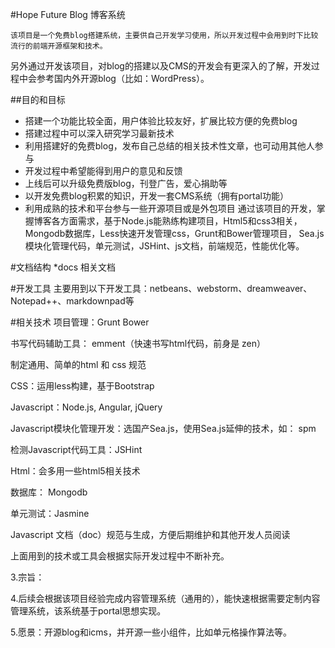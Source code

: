 #Hope Future Blog 博客系统

    该项目是一个免费blog搭建系统，主要供自己开发学习使用，所以开发过程中会用到时下比较流行的前端开源框架和技术。
另外通过开发该项目，对blog的搭建以及CMS的开发会有更深入的了解，开发过程中会参考国内外开源blog（比如：WordPress）。

##目的和目标
* 搭建一个功能比较全面，用户体验比较友好，扩展比较方便的免费blog
* 搭建过程中可以深入研究学习最新技术
* 利用搭建好的免费blog，发布自己总结的相关技术性文章，也可动用其他人参与
* 开发过程中希望能得到用户的意见和反馈
* 上线后可以升级免费版blog，刊登广告，爱心捐助等
* 以开发免费blog积累的知识，开发一套CMS系统（拥有portal功能）
* 利用成熟的技术和平台参与一些开源项目或是外包项目
通过该项目的开发，掌握博客各方面需求，基于Node.js能熟练构建项目，Html5和css3相关，Mongodb数据库，Less快速开发管理css，Grunt和Bower管理项目，
Sea.js模块化管理代码，单元测试，JSHint、js文档，前端规范，性能优化等。

#文档结构
*docs 相关文档

#开发工具
主要用到以下开发工具：netbeans、webstorm、dreamweaver、Notepad++、markdownpad等

#相关技术
项目管理：Grunt  Bower

书写代码辅助工具： emment（快速书写html代码，前身是 zen）

制定通用、简单的html 和 css 规范

CSS：运用less构建，基于Bootstrap

Javascript：Node.js,  Angular, jQuery

Javascript模块化管理开发：选国产Sea.js，使用Sea.js延伸的技术，如： spm

检测Javascript代码工具：JSHint

Html：会多用一些html5相关技术

数据库： Mongodb

单元测试：Jasmine

Javascript 文档（doc）规范与生成，方便后期维护和其他开发人员阅读

上面用到的技术或工具会根据实际开发过程中不断补充。

3.宗旨：

4.后续会根据该项目经验完成内容管理系统（通用的），能快速根据需要定制内容管理系统，该系统基于portal思想实现。

5.愿景：开源blog和icms，并开源一些小组件，比如单元格操作算法等。
